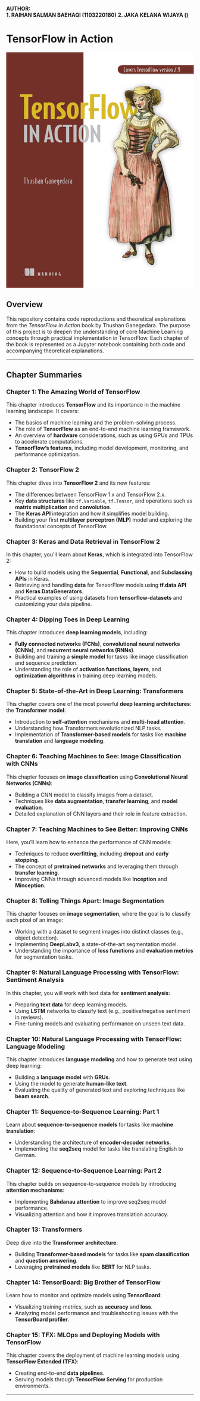 **AUTHOR:**  
**1. RAIHAN SALMAN BAEHAQI (1103220180)**
**2. JAKA KELANA WIJAYA ()**

# TensorFlow in Action

![cover](./cover.jpg)

## Overview
This repository contains code reproductions and theoretical explanations from the *TensorFlow in Action* book by Thushan Ganegedara. The purpose of this project is to deepen the understanding of core Machine Learning concepts through practical implementation in TensorFlow. Each chapter of the book is represented as a Jupyter notebook containing both code and accompanying theoretical explanations.

---

## Chapter Summaries

### **Chapter 1: The Amazing World of TensorFlow**
This chapter introduces **TensorFlow** and its importance in the machine learning landscape. It covers:
- The basics of machine learning and the problem-solving process.
- The role of **TensorFlow** as an end-to-end machine learning framework.
- An overview of **hardware** considerations, such as using GPUs and TPUs to accelerate computations.
- **TensorFlow’s features**, including model development, monitoring, and performance optimization.

### **Chapter 2: TensorFlow 2**
This chapter dives into **TensorFlow 2** and its new features:
- The differences between TensorFlow 1.x and TensorFlow 2.x.
- Key **data structures** like `tf.Variable`, `tf.Tensor`, and operations such as **matrix multiplication** and **convolution**.
- The **Keras API** integration and how it simplifies model building.
- Building your first **multilayer perceptron (MLP)** model and exploring the foundational concepts of TensorFlow.

### **Chapter 3: Keras and Data Retrieval in TensorFlow 2**
In this chapter, you'll learn about **Keras**, which is integrated into TensorFlow 2:
- How to build models using the **Sequential**, **Functional**, and **Subclassing APIs** in Keras.
- Retrieving and handling **data** for TensorFlow models using **tf.data API** and **Keras DataGenerators**.
- Practical examples of using datasets from **tensorflow-datasets** and customizing your data pipeline.

### **Chapter 4: Dipping Toes in Deep Learning**
This chapter introduces **deep learning models**, including:
- **Fully connected networks (FCNs)**, **convolutional neural networks (CNNs)**, and **recurrent neural networks (RNNs)**.
- Building and training a **simple model** for tasks like image classification and sequence prediction.
- Understanding the role of **activation functions**, **layers**, and **optimization algorithms** in training deep learning models.

### **Chapter 5: State-of-the-Art in Deep Learning: Transformers**
This chapter covers one of the most powerful **deep learning architectures**: the **Transformer model**:
- Introduction to **self-attention** mechanisms and **multi-head attention**.
- Understanding how Transformers revolutionized NLP tasks.
- Implementation of **Transformer-based models** for tasks like **machine translation** and **language modeling**.

### **Chapter 6: Teaching Machines to See: Image Classification with CNNs**
This chapter focuses on **image classification** using **Convolutional Neural Networks (CNNs)**:
- Building a CNN model to classify images from a dataset.
- Techniques like **data augmentation**, **transfer learning**, and **model evaluation**.
- Detailed explanation of CNN layers and their role in feature extraction.

### **Chapter 7: Teaching Machines to See Better: Improving CNNs**
Here, you’ll learn how to enhance the performance of CNN models:
- Techniques to reduce **overfitting**, including **dropout** and **early stopping**.
- The concept of **pretrained networks** and leveraging them through **transfer learning**.
- Improving CNNs through advanced models like **Inception** and **Minception**.

### **Chapter 8: Telling Things Apart: Image Segmentation**
This chapter focuses on **image segmentation**, where the goal is to classify each pixel of an image:
- Working with a dataset to segment images into distinct classes (e.g., object detection).
- Implementing **DeepLabv3**, a state-of-the-art segmentation model.
- Understanding the importance of **loss functions** and **evaluation metrics** for segmentation tasks.

### **Chapter 9: Natural Language Processing with TensorFlow: Sentiment Analysis**
In this chapter, you will work with text data for **sentiment analysis**:
- Preparing **text data** for deep learning models.
- Using **LSTM** networks to classify text (e.g., positive/negative sentiment in reviews).
- Fine-tuning models and evaluating performance on unseen text data.

### **Chapter 10: Natural Language Processing with TensorFlow: Language Modeling**
This chapter introduces **language modeling** and how to generate text using deep learning:
- Building a **language model** with **GRUs**.
- Using the model to generate **human-like text**.
- Evaluating the quality of generated text and exploring techniques like **beam search**.

### **Chapter 11: Sequence-to-Sequence Learning: Part 1**
Learn about **sequence-to-sequence models** for tasks like **machine translation**:
- Understanding the architecture of **encoder-decoder networks**.
- Implementing the **seq2seq** model for tasks like translating English to German.

### **Chapter 12: Sequence-to-Sequence Learning: Part 2**
This chapter builds on sequence-to-sequence models by introducing **attention mechanisms**:
- Implementing **Bahdanau attention** to improve seq2seq model performance.
- Visualizing attention and how it improves translation accuracy.

### **Chapter 13: Transformers**
Deep dive into the **Transformer architecture**:
- Building **Transformer-based models** for tasks like **spam classification** and **question answering**.
- Leveraging **pretrained models** like **BERT** for NLP tasks.

### **Chapter 14: TensorBoard: Big Brother of TensorFlow**
Learn how to monitor and optimize models using **TensorBoard**:
- Visualizing training metrics, such as **accuracy** and **loss**.
- Analyzing model performance and troubleshooting issues with the **TensorBoard profiler**.

### **Chapter 15: TFX: MLOps and Deploying Models with TensorFlow**
This chapter covers the deployment of machine learning models using **TensorFlow Extended (TFX)**:
- Creating end-to-end **data pipelines**.
- Serving models through **TensorFlow Serving** for production environments.

---

